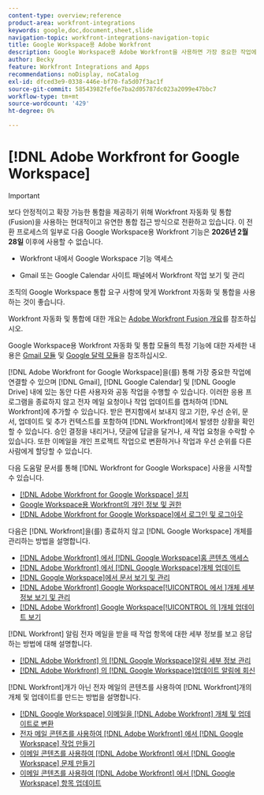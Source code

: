 ```yaml
---
content-type: overview;reference
product-area: workfront-integrations
keywords: google,doc,document,sheet,slide
navigation-topic: workfront-integrations-navigation-topic
title: Google Workspace용 Adobe Workfront
description: Google Workspace용 Adobe Workfront을 사용하면 가장 중요한 작업에 연결할 수 있으며 Gmail, Google Calendar 및 Google 드라이브 내에서 다른 사용자와 공동 작업을 수행할 수 있습니다. 이러한 애플리케이션을 종료하지 않고 이메일 요청 또는 작업 업데이트를 캡처하여 Workfront에 추가할 수 있습니다. 기한, 우선 순위, 문서, 업데이트 및 추가 컨텍스트 등 Workfront에서 일어나고 있는 일을 상자에 입력하지 않고도 확인할 수 있습니다. 승인 결정을 내리거나, 댓글에 답글을 달거나, 새 작업 요청을 수락할 수 있습니다. 또한 이메일을 개인 프로젝트 작업으로 변환하거나 작업과 우선 순위를 다른 사람에게 할당할 수 있습니다.
author: Becky
feature: Workfront Integrations and Apps
recommendations: noDisplay, noCatalog
exl-id: dfced3e9-0338-446e-bf70-fa5d07f3ac1f
source-git-commit: 58543982fef6e7ba2d05787dc023a2099e47bbc7
workflow-type: tm+mt
source-wordcount: '429'
ht-degree: 0%

---
```


# [!DNL Adobe Workfront for Google Workspace]

>[!IMPORTANT]
>
>보다 안정적이고 확장 가능한 통합을 제공하기 위해 Workfront 자동화 및 통합(Fusion)을 사용하는 현대적이고 유연한 통합 접근 방식으로 전환하고 있습니다. 이 전환 프로세스의 일부로 다음 Google Workspace용 Workfront 기능은 **2026년 2월 28일** 이후에 사용할 수 없습니다.
>
>* Workfront 내에서 Google Workspace 기능 액세스
>
>* Gmail 또는 Google Calendar 사이트 패널에서 Workfront 작업 보기 및 관리
>
>조직의 Google Workspace 통합 요구 사항에 맞게 Workfront 자동화 및 통합을 사용하는 것이 좋습니다.
>
>Workfront 자동화 및 통합에 대한 개요는 [Adobe Workfront Fusion 개요](https://experienceleague.adobe.com/ko/docs/workfront-fusion/using/get-started-with-fusion/understand-workfront-fusion/workfront-fusion-overview)를 참조하십시오.
>
>Google Workspace용 Workfront 자동화 및 통합 모듈의 특정 기능에 대한 자세한 내용은 [Gmail 모듈](https://experienceleague.adobe.com/ko/docs/workfront-fusion/using/references/apps-and-their-modules/third-party-app-connectors/gmail-modules) 및 [Google 달력 모듈](https://experienceleague.adobe.com/ko/docs/workfront-fusion/using/references/apps-and-their-modules/third-party-app-connectors/google-calendar-modules)을 참조하십시오.

[!DNL Adobe Workfront for Google Workspace]을(를) 통해 가장 중요한 작업에 연결할 수 있으며 [!DNL Gmail], [!DNL Google Calendar] 및 [!DNL Google Drive] 내에 있는 동안 다른 사용자와 공동 작업을 수행할 수 있습니다. 이러한 응용 프로그램을 종료하지 않고 전자 메일 요청이나 작업 업데이트를 캡처하여 [!DNL Workfront]에 추가할 수 있습니다. 받은 편지함에서 보내지 않고 기한, 우선 순위, 문서, 업데이트 및 추가 컨텍스트를 포함하여 [!DNL Workfront]에서 발생한 상황을 확인할 수 있습니다. 승인 결정을 내리거나, 댓글에 답글을 달거나, 새 작업 요청을 수락할 수 있습니다. 또한 이메일을 개인 프로젝트 작업으로 변환하거나 작업과 우선 순위를 다른 사람에게 할당할 수 있습니다.

다음 도움말 문서를 통해 [!DNL Workfront for Google Workspace] 사용을 시작할 수 있습니다.

* [ [!DNL Adobe Workfront for Google Workspace] 설치](../../workfront-integrations-and-apps/workfront-for-g-suite/install-workfront-for-gsuite.md)
* [Google Workspace용 Workfront의 개인 정보 및 권한](../../workfront-integrations-and-apps/workfront-for-g-suite/privacy-and-permissions-in-g-suite.md)
* [ [!DNL Adobe Workfront for Google Workspace]에서 로그인 및 로그아웃](../../workfront-integrations-and-apps/workfront-for-g-suite/log-in-and-out-wf-for-gsuite.md)

다음은 [!DNL Workfront]을(를) 종료하지 않고 [!DNL Google Workspace] 개체를 관리하는 방법을 설명합니다.

* [ [!DNL Adobe Workfront] 에서  [!DNL Google Workspace]홈 콘텐츠 액세스](../../workfront-integrations-and-apps/workfront-for-g-suite/access-wf-home-content-from-g-suite.md)
* [ [!DNL Adobe Workfront] 에서  [!DNL Google Workspace]개체 업데이트](../../workfront-integrations-and-apps/workfront-for-g-suite/update-a-workfront-object-in-gsuite.md)
* [ [!DNL Google Workspace]에서 문서 보기 및 관리](../../workfront-integrations-and-apps/workfront-for-g-suite/view-and-manage-documents-in-gsuite.md)
* [ [!DNL Adobe Workfront] Google Workspace[!UICONTROL 에서 &#x200B;]개체 세부 정보 보기 및 관리](../../workfront-integrations-and-apps/workfront-for-g-suite/view-manage-work-item-details-in-gsuite.md)
* [ [!DNL Adobe Workfront] Google Workspace[!UICONTROL 의 &#x200B;]개체 업데이트 보기](../../workfront-integrations-and-apps/workfront-for-g-suite/view-object-updates-in-gsuite.md)

[!DNL Workfront] 알림 전자 메일을 받을 때 작업 항목에 대한 세부 정보를 보고 응답하는 방법에 대해 설명합니다.

* [ [!DNL Adobe Workfront] 의  [!DNL Google Workspace]알림 세부 정보 관리](../../workfront-integrations-and-apps/workfront-for-g-suite/manage-wf-email-notification-details-in-gsuite.md)
* [ [!DNL Adobe Workfront] 의  [!DNL Google Workspace]업데이트 알림에 회신](../../workfront-integrations-and-apps/workfront-for-g-suite/reply-to-wf-update-notification-from-gsuite.md)

[!DNL Workfront]개가 아닌 전자 메일의 콘텐츠를 사용하여 [!DNL Workfront]개의 개체 및 업데이트를 만드는 방법을 설명합니다.

* [ [!DNL Google Workspace] 이메일을  [!DNL Adobe Workfront] 개체 및 업데이트로 변환](../../workfront-integrations-and-apps/workfront-for-g-suite/turn-gsuite-emails-into-wf-objects-and-updates.md)
* [전자 메일 콘텐츠를 사용하여  [!DNL Adobe Workfront] 에서  [!DNL Google Workspace] 작업 만들기](../../workfront-integrations-and-apps/workfront-for-g-suite/create-wf-task-in-gsuite-using-email-content.md)
* [이메일 콘텐츠를 사용하여  [!DNL Adobe Workfront] 에서  [!DNL Google Workspace] 문제 만들기](../../workfront-integrations-and-apps/workfront-for-g-suite/create-wf-issue-in-g-suite-using-email-content.md)
* [이메일 콘텐츠를 사용하여  [!DNL Adobe Workfront] 에서  [!DNL Google Workspace] 항목 업데이트](../../workfront-integrations-and-apps/workfront-for-g-suite/update-wf-item-using-email-content.md)
